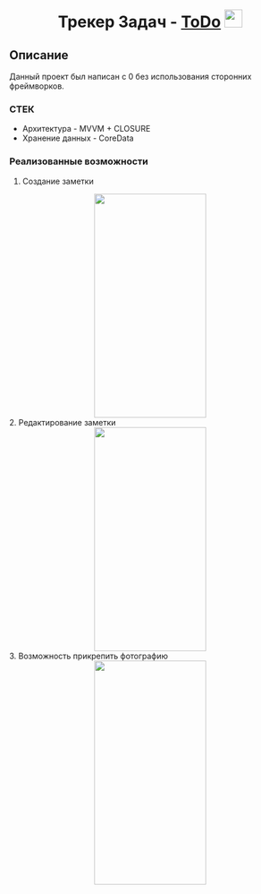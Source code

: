 <h1 align="center">Трекер Задач -  <a href="https://github.com/kazakovDanil1/ToDo-MVVM/tree/main/ToDo-MVVM" target="_blank">ToDo</a> 
<img src="https://github.com/blackcater/blackcater/raw/main/images/Hi.gif" height="32" width="32"/></h1>
<h3 align="center">
</div>

## Описание
Данный проект был написан с 0 без использования сторонних фреймворков. 

### СТЕК 

* Архитектура - MVVM + CLOSURE
* Хранение данных - CoreData 

### Реализованные возможности

1. Создание заметки
<div align="center">
  <img src="https://user-images.githubusercontent.com/122871161/218256839-b5b51991-c329-40c8-a6fd-3ad1090bee08.gif" width="200" height="400"/>
</div>
2. Редактирование заметки
<div align="center">
  <img src="https://user-images.githubusercontent.com/122871161/218257224-cccb2b05-ffe9-4eb9-a1bf-c97fc19b70e0.gif" width="200" height="400"/>
</div>
3. Возможность прикрепить фотографию
<div align="center">
  <img src="https://user-images.githubusercontent.com/122871161/218257004-7463bdd7-903b-496f-ad1b-124e7495031b.gif" width="200" height="400"/>
</div>
